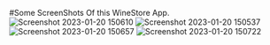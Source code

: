 #Some ScreenShots Of this WineStore App.
![Screenshot 2023-01-20 150610](https://user-images.githubusercontent.com/84709708/213663569-e8a8dc79-4308-4b13-88ea-6830ad55b215.png)
![Screenshot 2023-01-20 150537](https://user-images.githubusercontent.com/84709708/213663614-203d878f-9b70-4fba-83ad-cad18fd737da.png)
![Screenshot 2023-01-20 150657](https://user-images.githubusercontent.com/84709708/213663639-83c2bffc-86be-4851-aef4-d0be02f51429.png)
![Screenshot 2023-01-20 150722](https://user-images.githubusercontent.com/84709708/213663659-2a1cec11-6a09-4301-9bce-62a495bbfb1a.png)

